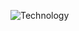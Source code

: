 ![Technology](https://www.deaf-interpreter.com/wp-content/uploads/2016/02/digital_diagram_business_and_technology_by_prophotostock-d711fj6.jpg)
